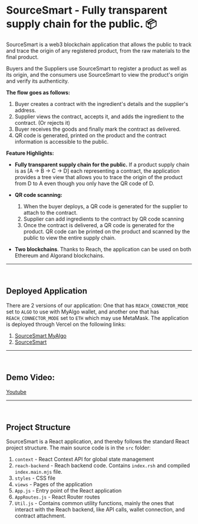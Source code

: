 # SourceSmart - Fully transparent supply chain for the public. 📦

SourceSmart is a web3 blockchain application that allows the public to track and trace the origin of any registered product, from the raw materials to the final product. 

Buyers and the Suppliers use SourceSmart to register a product as well as its origin, and the consumers use SourceSmart to view the product's origin and verify its authenticity.


**The flow goes as follows:**

1. Buyer creates a contract with the ingredient's details and the supplier's address.
2. Supplier views the contract, accepts it, and adds the ingredient to the contract. (Or rejects it)
3. Buyer receives the goods and finally mark the contract as delivered.
4. QR code is generated, printed on the product and the contract information is accessible to the public.

**Feature Highlights:**

- **Fully transparent supply chain for the public.** If a product supply chain is as [A -> B -> C -> D] each representing a contract, the application provides a tree view that allows you to trace the origin of the product from D to A even though you only have the QR code of D.

- **QR code scanning:**
  1.  When the buyer deploys, a QR code is generated for the supplier to attach to the contract. 
  2.  Supplier can add ingredients to the contract by QR code scanning
  3.  Once the contract is delivered, a QR code is generated for the product. QR code can be printed on the product and scanned by the public to view the entire supply chain.

- **Two blockchains**. Thanks to Reach, the application can be used on both Ethereum and Algorand blockchains. 

---
<br>

## Deployed Application

There are 2 versions of our application: One that has `REACH_CONNECTOR_MODE` set to `ALGO` to use with MyAlgo wallet, and another one that has `REACH_CONNECTOR_MODE` set to `ETH` which may use MetaMask. The application is deployed through Vercel on the following links:

1. [SourceSmart MyAlgo](https://sourcesmart-algo.vercel.app/)
1. [SourceSmart](https://sourcesmart.vercel.app/)

---
<br>

## Demo Video:

[Youtube]()

---
<br>

## Project Structure

SourceSmart is a React application, and thereby follows the standard React project structure. The main source code is in the `src` folder:

1. `context` - React Context API for global state management
1. `reach-backend` - Reach backend code. Contains `index.rsh` and compiled `index.main.mjs` file.
1. `styles` - CSS file
1. `views` - Pages of the application
1. `App.js` - Entry point of the React application
1. `AppRoutes.js` - React Router routes
1. `Util.js` - Contains common utility functions, mainly the ones that interact with the Reach backend, like API calls, wallet connection, and contract attachment.
